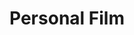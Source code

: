 ---
inv_num: 2008-004
add_credit:
url: 2008-004-personal-film
title: Personal Film
year: '2008'
display_year: '2008'
medium: 16mm film
dims: 6:15 minutes
pitch: "​A “fake” structural film, composed of stock digital video footage of dethroned
  film."
ps:
live_url:
youtube:
related_code:
subheading:
download:
commission:
layout: things-i-made
---